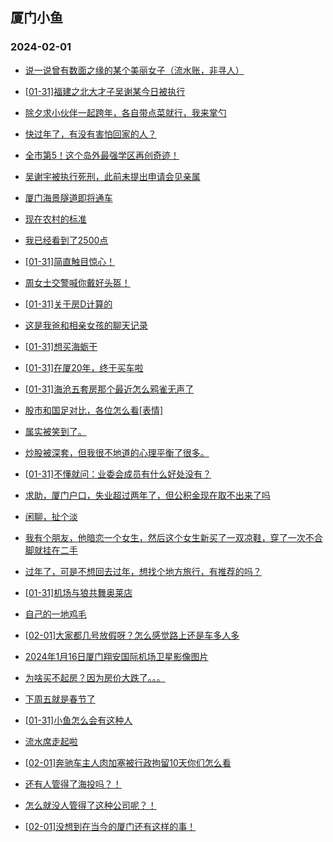 ## 厦门小鱼 
### 2024-02-01

+ [说一说曾有数面之缘的某个美丽女子（流水账，非寻人）](http://bbs.xmfish.com/read-htm-tid-18142538.html)

+ [[01-31]福建之北大才子吴谢某今日被执行](http://bbs.xmfish.com/read-htm-tid-18142660.html)

+ [除夕求小伙伴一起跨年，各自带点菜就行，我来掌勺](http://bbs.xmfish.com/read-htm-tid-18142624.html)

+ [快过年了，有没有害怕回家的人？](http://bbs.xmfish.com/read-htm-tid-18142633.html)

+ [全市第5！这个岛外最强学区再创奇迹！](http://bbs.xmfish.com/read-htm-tid-18142608.html)

+ [吴谢宇被执行死刑，此前未提出申请会见亲属](http://bbs.xmfish.com/read-htm-tid-18142640.html)

+ [厦门海景隧道即将通车](http://bbs.xmfish.com/read-htm-tid-18142556.html)

+ [现在农村的标准](http://bbs.xmfish.com/read-htm-tid-18142684.html)

+ [我已经看到了2500点](http://bbs.xmfish.com/read-htm-tid-18142709.html)

+ [[01-31]简直触目惊心！](http://bbs.xmfish.com/read-htm-tid-18142728.html)

+ [周女士交警喊你戴好头盔！](http://bbs.xmfish.com/read-htm-tid-18142682.html)

+ [[01-31]关于房D计算的](http://bbs.xmfish.com/read-htm-tid-18142726.html)

+ [这是我爸和相亲女孩的聊天记录](http://bbs.xmfish.com/read-htm-tid-18142809.html)

+ [[01-31]想买海蛎干](http://bbs.xmfish.com/read-htm-tid-18142701.html)

+ [[01-31]在厦20年，终于买车啦](http://bbs.xmfish.com/read-htm-tid-18142922.html)

+ [[01-31]海沧五套房那个最近怎么鸦雀无声了](http://bbs.xmfish.com/read-htm-tid-18142670.html)

+ [股市和国足对比，各位怎么看[表情]](http://bbs.xmfish.com/read-htm-tid-18142812.html)

+ [属实被笑到了。](http://bbs.xmfish.com/read-htm-tid-18142890.html)

+ [炒股被深套，但我很不地道的心理平衡了很多。](http://bbs.xmfish.com/read-htm-tid-18142758.html)

+ [[01-31]不懂就问：业委会成员有什么好处没有？](http://bbs.xmfish.com/read-htm-tid-18142807.html)

+ [求助，厦门户口，失业超过两年了，但公积金现在取不出来了吗](http://bbs.xmfish.com/read-htm-tid-18142861.html)

+ [闲聊，扯个淡](http://bbs.xmfish.com/read-htm-tid-18142844.html)

+ [我有个朋友，他暗恋一个女生，然后这个女生新买了一双凉鞋，穿了一次不合脚就挂在二手](http://bbs.xmfish.com/read-htm-tid-18142958.html)

+ [过年了，可是不想回去过年，想找个地方旅行，有推荐的吗？](http://bbs.xmfish.com/read-htm-tid-18142829.html)

+ [[01-31]机场与狼共舞奥莱店](http://bbs.xmfish.com/read-htm-tid-18142843.html)

+ [自己的一地鸡毛](http://bbs.xmfish.com/read-htm-tid-18142917.html)

+ [[02-01]大家都几号放假呀？怎么感觉路上还是车多人多](http://bbs.xmfish.com/read-htm-tid-18143036.html)

+ [2024年1月16日厦门翔安国际机场卫星影像图片](http://bbs.xmfish.com/read-htm-tid-18142877.html)

+ [为啥买不起房？因为房价大跌了。。。](http://bbs.xmfish.com/read-htm-tid-18143068.html)

+ [下周五就是春节了](http://bbs.xmfish.com/read-htm-tid-18142959.html)

+ [[01-31]小鱼怎么会有这种人](http://bbs.xmfish.com/read-htm-tid-18142915.html)

+ [流水席走起啦](http://bbs.xmfish.com/read-htm-tid-18142931.html)

+ [[02-01]奔驰车主人肉加塞被行政拘留10天你们怎么看](http://bbs.xmfish.com/read-htm-tid-18143049.html)

+ [还有人管得了海投吗？！](http://bbs.xmfish.com/read-htm-tid-18142935.html)

+ [怎么就没人管得了这种公司呢？！](http://bbs.xmfish.com/read-htm-tid-18142948.html)

+ [[02-01]没想到在当今的厦门还有这样的事！](http://bbs.xmfish.com/read-htm-tid-18143121.html)

